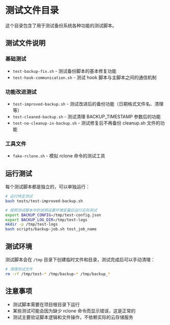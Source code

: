 # 测试文件目录

这个目录包含了用于测试备份系统各种功能的测试脚本。

## 测试文件说明

### 基础测试
- `test-backup-fix.sh` - 测试备份脚本的基本修复功能
- `test-hook-communication.sh` - 测试 hook 脚本与主脚本之间的通信机制

### 功能改进测试
- `test-improved-backup.sh` - 测试改进后的备份功能（日期格式文件名、清理等）
- `test-cleaned-backup.sh` - 测试清理 BACKUP_TIMESTAMP 参数后的功能
- `test-no-cleanup-in-backup.sh` - 测试修复后不再备份 cleanup.sh 文件的功能

### 工具文件
- `fake-rclone.sh` - 模拟 rclone 命令的测试工具

## 运行测试

每个测试脚本都是独立的，可以单独运行：

```bash
# 运行特定测试
bash tests/test-improved-backup.sh

# 按照测试脚本中的说明设置环境变量后运行实际测试
export BACKUP_CONFIG=/tmp/test-config.json
export BACKUP_LOG_DIR=/tmp/test-logs
mkdir -p /tmp/test-logs
bash scripts/backup-job.sh test_job_name
```

## 测试环境

测试脚本会在 `/tmp` 目录下创建临时文件和目录，测试完成后可以手动清理：

```bash
# 清理测试文件
rm -rf /tmp/test-* /tmp/backup-* /tmp/backup_*
```

## 注意事项

- 测试脚本需要在项目根目录下运行
- 某些测试可能会因为缺少 rclone 命令而显示错误，这是正常的
- 测试主要验证脚本逻辑和文件操作，不依赖实际的云存储服务